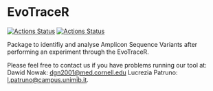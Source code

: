 EvoTraceR
================

[![Actions Status](https://github.com/Nowak-Lab/REvoBC/workflows/check-master/badge.svg)](https://github.com/Nowak-Lab/REvoBC/actions?query=workflow%3Acheck-master)
[![Actions Status](https://github.com/Nowak-Lab/REvoBC/workflows/check-development/badge.svg)](https://github.com/Nowak-Lab/REvoBC/actions?query=workflow%3Acheck-development)

Package to identifiy and analyse Amplicon Sequence Variants after performing an experiment through the EvoTraceR.

Please feel free to contact us if you have problems running our tool at:
Dawid Nowak: dgn2001@med.cornell.edu
Lucrezia Patruno: l.patruno@campus.unimib.it.

